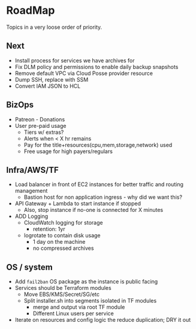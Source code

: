 # RoadMap

Topics in a very loose order of priority.

## Next

- Install process for services we have archives for
- Fix DLM policy and permissions to enable daily backup snapshots
- Remove default VPC via Cloud Posse provider resource
- Dump SSH, replace with SSM
- Convert IAM JSON to HCL

## BizOps

- Patreon - Donations
- User pre-paid usage
  - Tiers w/ extras?
  - Alerts when < X hr remains
  - Pay for the title+resources(cpu,mem,storage,network) used
  - Free usage for high payers/regulars

## Infra/AWS/TF

- Load balancer in front of EC2 instances for better traffic and routing management
  - Bastion host for non application ingress - why did we want this?
- API Gateway + Lambda to start instance if stopped
  - Also, stop instance if no-one is connected for X minutes
- ADD Logging
  - CloudWatch logging for storage
    - retention: 1yr
  - logrotate to contain disk usage
    - 1 day on the machine
    - no compressed archives

## OS / system

- Add `fail2ban` OS package as the instance is public facing
- Services should be Terraform modules
  - Move EBS/KMS/Secret/SG/etc
  - Split installer.sh into segments isolated in TF modules
    - merge and output via root TF module
    - Different Linux users per service
- Iterate on resources and config logic the reduce duplication; DRY it out
